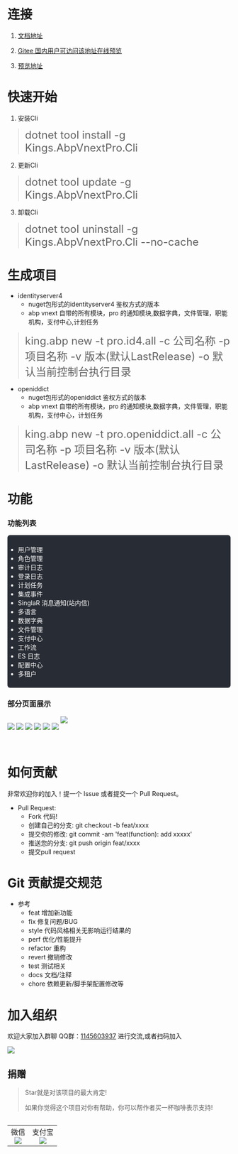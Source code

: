 # 连接

1. [文档地址](https://menglou.github.io/)
   
2. [Gitee 国内用户可访问该地址在线预览](https://zljlm.gitee.io/king-abpvnext-pro)
   
3. [预览地址](https://menglou.github.io/)

# 快速开始

1. 安装Cli
><font size="5">dotnet tool install -g Kings.AbpVnextPro.Cli</font>
2. 更新Cli
><font size="5">dotnet tool update -g  Kings.AbpVnextPro.Cli</font>
3. 卸载Cli
><font size="5">dotnet tool uninstall -g Kings.AbpVnextPro.Cli  --no-cache</font>

# 生成项目

+ identityserver4 
  - nuget包形式的identityserver4 鉴权方式的版本
  - abp vnext  自带的所有模块，pro 的通知模块,数据字典，文件管理，职能机构，支付中心,计划任务
><font size="5">king.abp new -t pro.id4.all -c 公司名称 -p 项目名称 -v 版本(默认LastRelease) -o 默认当前控制台执行目录</font>

+ openiddict
  - nuget包形式的openiddict 鉴权方式的版本
  - abp vnext  自带的所有模块，pro 的通知模块,数据字典，文件管理，职能机构，支付中心，计划任务
><font size="5">king.abp new -t pro.openiddict.all -c 公司名称 -p 项目名称 -v 版本(默认LastRelease) -o 默认当前控制台执行目录</font>

# 功能

### 功能列表
<div style="background-color:#282c34;border-radius:6px;color:#fff;padding:8px 0px">
<ul class="condition">
<li>用户管理</li>
<li>角色管理</li>
<li>审计日志</li>
<li>登录日志</li>
<li>计划任务</li>
<li>集成事件</li>
<li>SinglaR 消息通知(站内信)</li>
<li>多语言</li>
<li>数据字典</li>
<li>文件管理</li>
<li>支付中心</li>
<li>工作流</li>
<li>ES 日志</li>
<li>配置中心</li>
<li>多租户</li>
</ul>
</div>

### 部分页面展示
<img src="_media/login.png"  align=center style="margin-bottom:20px" />

<img src="_media/settting.png"  align=center style="margin-bottom:20px" />

<img src="_media/scheduletask.png"  align=center style="margin-bottom:20px" />

<img src="_media/audlog.png"  align=center style="margin-bottom:20px" />

<img src="_media/tenant.png"  align=center style="margin-bottom:20px" />

<img src="_media/department.png"  align=center style="margin-bottom:20px" />

<img src="_media/user.png"  align=center style="margin-bottom:50px" />



# 如何贡献

非常欢迎你的加入！提一个 Issue 或者提交一个 Pull Request。
+ Pull Request:
  - Fork 代码!
  - 创建自己的分支: git checkout -b feat/xxxx
  - 提交你的修改: git commit -am 'feat(function): add xxxxx'
  - 推送您的分支: git push origin feat/xxxx
  - 提交pull request

# Git 贡献提交规范
+ 参考
  - feat 增加新功能
  - fix 修复问题/BUG
  - style 代码风格相关无影响运行结果的
  - perf 优化/性能提升
  - refactor 重构
  - revert 撤销修改
  - test 测试相关
  - docs 文档/注释
  - chore 依赖更新/脚手架配置修改等


# 加入组织

欢迎大家加入群聊 QQ群：[1145603937]() 进行交流,或者扫码加入

<img src="_media/qq.png"  align=center />


## 捐赠

> Star就是对该项目的最大肯定!
>
> 如果你觉得这个项目对你有帮助，你可以帮作者买一杯咖啡表示支持!

<table  align="left">
	<tr>
		<td>
			<center>
        <font >微信</font>
      	<br/>
				<img  src="_media/wechat.png"  />
			</center>
		</td>
		<td>
			<center>
        <font >支付宝</font>
        <br/>
				<img src="_media/alipay.png" />
			</center>
		</td>
	</tr>
</table>

